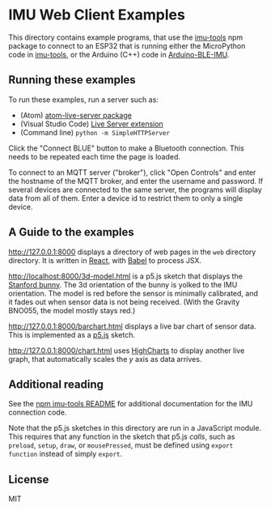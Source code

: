# IMU Web Client Examples

This directory contains example programs, that use the
[imu-tools](https://www.npmjs.com/package/imu-tools) npm package to connect to
an ESP32 that is running either the MicroPython code in
[imu-tools](https://github.com/osteele/imu-tools), or the Arduino (C++) code in
[Arduino-BLE-IMU](https://github.com/osteele/Arduino-BLE-IMU).

## Running these examples

To run these examples, run a server such as:

* (Atom) [atom-live-server package](https://atom.io/packages/atom-live-server)
* (Visual Studio Code) [Live Server extension](https://marketplace.visualstudio.com/items?itemName=ritwickdey.LiveServer)
* (Command line) `python -m SimpleHTTPServer`

Click the "Connect BLUE" button to make a Bluetooth connection. This needs to be repeated each time the page is loaded.

To connect to an MQTT server ("broker"), click "Open Controls" and enter the
hostname of the MQTT broker, and enter the username and password. If several
devices are connected to the same server, the programs will display data from
all of them. Enter a device id to restrict them to only a single device.

## A Guide to the examples

<http://127.0.0.1:8000> displays a directory of web pages in the `web` directory
directory. It is written in [React](https://reactjs.org), with
[Babel](https://babeljs.io) to process JSX.

<http://localhost:8000/3d-model.html> is a p5.js sketch that displays the
[Stanford bunny](https://en.wikipedia.org/wiki/Stanford_bunny). The 3d
orientation of the bunny is yolked to the IMU orientation. The model is red
before the sensor is minimally calibrated, and it fades out when sensor data is
not being received. (With the Gravity BNO055, the model mostly stays red.)

<http://127.0.0.1:8000/barchart.html> displays a live bar chart of sensor data.
This is implemented as a [p5.js](https://p5js.org) sketch.

<http://127.0.0.1:8000/chart.html> uses [HighCharts](https://www.highcharts.com)
to display another live graph, that automatically scales the *y* axis as data
arrives.

## Additional reading

See the [npm imu-tools README](https://www.npmjs.com/package/imu-tools) for additional
documentation for the IMU connection code.

Note that the p5.js sketches in this directory are run in a JavaScript module.
This requires that any function in the sketch that p5.js *calls*, such as
`preload`, `setup`, `draw`, or `mousePressed`, must be defined using `export
function` instead of simply `export`.

## License

MIT
